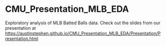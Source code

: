 # CMU_Presentation_MLB_EDA
Exploratory analysis of MLB Batted Balls data. 
Check out the slides from our presentation at https://austinstephen.github.io/CMU_Presentation_MLB_EDA/Presentation/Presentation.html

